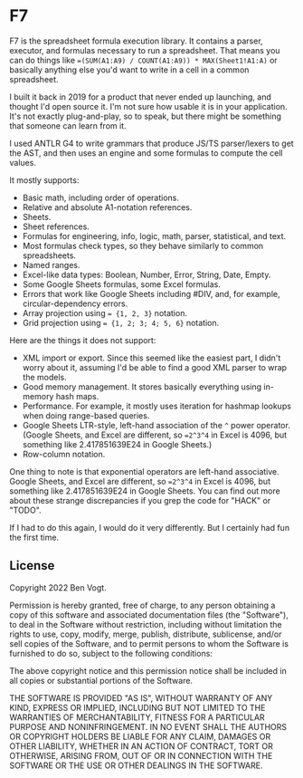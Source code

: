 # F7

F7 is the spreadsheet formula execution library. It contains a parser, executor, and formulas
necessary to run a spreadsheet. That means you can do things
like `=(SUM(A1:A9) / COUNT(A1:A9)) * MAX(Sheet1!A1:A)`
or basically anything else you'd want to write in a cell in a common spreadsheet.

I built it back in 2019 for a product that never ended up launching, and thought I'd open source it.
I'm not sure how usable it is in your application. It's not exactly plug-and-play, so to speak, but
there might be something that someone can learn from it.

I used ANTLR G4 to write grammars that produce JS/TS parser/lexers to get the AST, and then uses an
engine and some formulas to compute the cell values.

It mostly supports:

* Basic math, including order of operations.
* Relative and absolute A1-notation references.
* Sheets.
* Sheet references.
* Formulas for engineering, info, logic, math, parser, statistical, and text.
* Most formulas check types, so they behave similarly to common spreadsheets.
* Named ranges.
* Excel-like data types: Boolean, Number, Error, String, Date, Empty.
* Some Google Sheets formulas, some Excel formulas.
* Errors that work like Google Sheets including #DIV, and, for example, circular-dependency errors.
* Array projection using `= {1, 2, 3}` notation.
* Grid projection using `= {1, 2; 3; 4; 5, 6}` notation.

Here are the things it does not support:

* XML import or export. Since this seemed like the easiest part, I didn't worry about it, assuming
  I'd be able to find a good XML parser to wrap the models.
* Good memory management. It stores basically everything using in-memory hash maps.
* Performance. For example, it mostly uses iteration for hashmap lookups when doing range-based
  queries.
* Google Sheets LTR-style, left-hand association of the `^` power operator. (Google Sheets, and
  Excel are different, so `=2^3^4` in Excel is 4096, but something like 2.417851639E24 in Google
  Sheets.)
* Row-column notation.

One thing to note is that exponential operators are left-hand associative. Google Sheets, and Excel
are different, so `=2^3^4` in Excel is 4096, but something like 2.417851639E24 in Google Sheets. You
can find out more about these strange discrepancies if you grep the code for "HACK" or "TODO".

If I had to do this again, I would do it very differently. But I certainly had fun the first time.

## License

Copyright 2022 Ben Vogt.

Permission is hereby granted, free of charge, to any person obtaining a copy of this software and
associated documentation files (the "Software"), to deal in the Software without restriction,
including without limitation the rights to use, copy, modify, merge, publish, distribute,
sublicense, and/or sell copies of the Software, and to permit persons to whom the Software is
furnished to do so, subject to the following conditions:

The above copyright notice and this permission notice shall be included in all copies or substantial
portions of the Software.

THE SOFTWARE IS PROVIDED "AS IS", WITHOUT WARRANTY OF ANY KIND, EXPRESS OR IMPLIED, INCLUDING BUT
NOT LIMITED TO THE WARRANTIES OF MERCHANTABILITY, FITNESS FOR A PARTICULAR PURPOSE AND
NONINFRINGEMENT. IN NO EVENT SHALL THE AUTHORS OR COPYRIGHT HOLDERS BE LIABLE FOR ANY CLAIM, DAMAGES
OR OTHER LIABILITY, WHETHER IN AN ACTION OF CONTRACT, TORT OR OTHERWISE, ARISING FROM, OUT OF OR IN
CONNECTION WITH THE SOFTWARE OR THE USE OR OTHER DEALINGS IN THE SOFTWARE.
